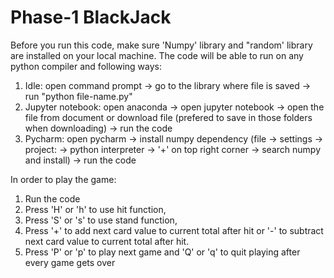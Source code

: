 # Phase-1 BlackJack
Before you run this code, make sure 'Numpy' library and "random' library are installed on your local machine. 
The code will be able to run on any python compiler and following ways:
1) Idle: open command prompt -> go to the library where file is saved -> run "python file-name.py" 
2) Jupyter notebook: open anaconda -> open jupyter notebook -> open the file from document or download file (prefered to save in those folders when downloading) -> run the code
3) Pycharm: open pycharm -> install numpy dependency (file -> settings -> project: -> python interpreter -> '+' on top right corner -> search numpy and install) -> run the code

In order to play the game:
1) Run the code
2) Press 'H' or 'h' to use hit function, 
3) Press 'S' or 's' to use stand function, 
4) Press '+' to add next card value to current total after hit or '-' to subtract next card value to current total after hit.
5) Press 'P' or 'p' to play next game and 'Q' or 'q' to quit playing after every game gets over
